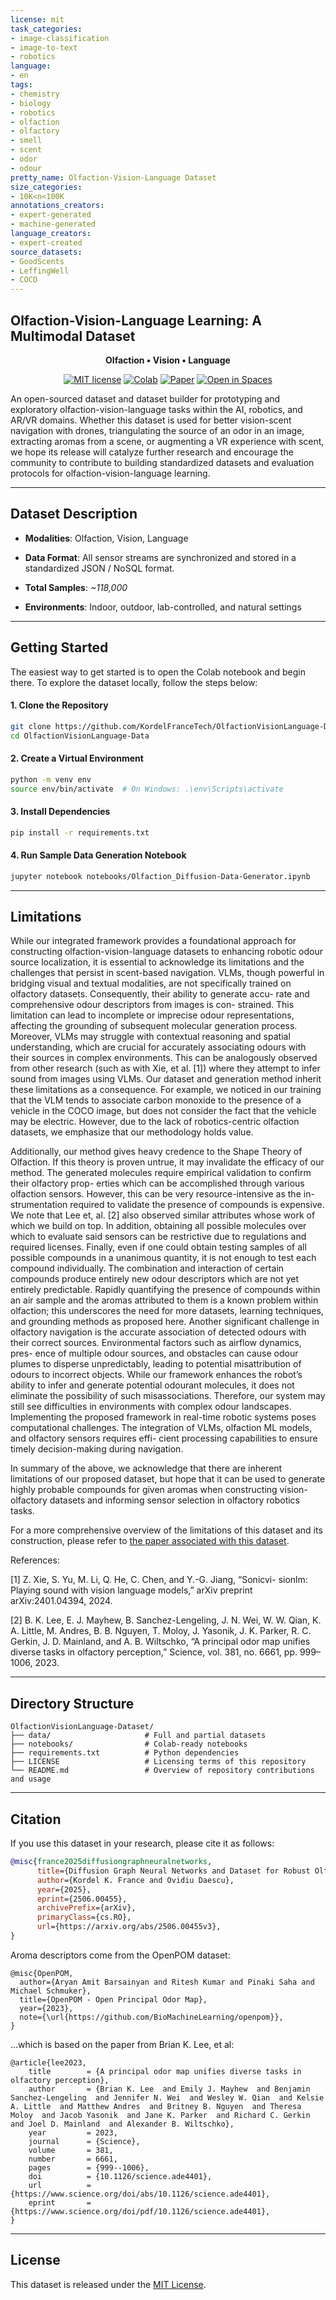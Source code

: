 ```yaml
---
license: mit
task_categories:
- image-classification
- image-to-text
- robotics
language:
- en
tags:
- chemistry
- biology
- robotics
- olfaction
- olfactory
- smell
- scent
- odor
- odour
pretty_name: Olfaction-Vision-Language Dataset
size_categories:
- 10K<n<100K
annotations_creators:
- expert-generated
- machine-generated
language_creators:
- expert-created
source_datasets:
- GoodScents
- LeffingWell
- COCO
---
```

Olfaction-Vision-Language Learning: A Multimodal Dataset
----

<div align="center">

**Olfaction • Vision • Language**


[![MIT license](https://img.shields.io/badge/License-MIT-blue.svg)](#license)
[![Colab](https://img.shields.io/badge/Run%20in-Colab-yellow?logo=google-colab)](https://colab.research.google.com/drive/1Qj0omu1VfO1HVfxL4EY9ybHLOn3UgRub?usp=sharing)
[![Paper](https://img.shields.io/badge/Research-Paper-red)](https://arxiv.org/abs/2506.00455v3)
[![Open in Spaces](https://huggingface.co/datasets/huggingface/badges/resolve/main/open-in-hf-spaces-sm.svg)](https://huggingface.co/datasets/kordelfrance/olfaction-vision-language-dataset)

</div>


An open-sourced dataset and dataset builder for prototyping and exploratory olfaction-vision-language tasks within the AI, robotics, and AR/VR domains.
Whether this dataset is used for better vision-scent navigation with drones, triangulating the source of an odor in an image, extracting aromas from a scene, or augmenting a VR experience with scent, we hope its release will catalyze further research and encourage the community to contribute to building standardized datasets and evaluation protocols for olfaction-vision-language learning.


---

## Dataset Description

- **Modalities**: Olfaction, Vision, Language

- **Data Format**:
  All sensor streams are synchronized and stored in a standardized JSON / NoSQL format.

- **Total Samples**: _~118,000_
- **Environments**: Indoor, outdoor, lab-controlled, and natural settings

---

## Getting Started

The easiest way to get started is to open the Colab notebook and begin there.
To explore the dataset locally, follow the steps below:

#### 1. Clone the Repository

```bash
git clone https://github.com/KordelFranceTech/OlfactionVisionLanguage-Dataset.git
cd OlfactionVisionLanguage-Data
````

#### 2. Create a Virtual Environment

```bash
python -m venv env
source env/bin/activate  # On Windows: .\env\Scripts\activate
```

#### 3. Install Dependencies

```bash
pip install -r requirements.txt
```

#### 4. Run Sample Data Generation Notebook

```bash
jupyter notebook notebooks/Olfaction_Diffusion-Data-Generator.ipynb
```
---

## Limitations
While our integrated framework provides a foundational approach for
constructing olfaction-vision-language datasets
to enhancing robotic odour source localization, it is essential to
acknowledge its limitations and the challenges that persist in
scent-based navigation. VLMs, though powerful in bridging
visual and textual modalities, are not specifically trained on
olfactory datasets. Consequently, their ability to generate accu-
rate and comprehensive odour descriptors from images is con-
strained. This limitation can lead to incomplete or imprecise
odour representations, affecting the grounding of subsequent
molecular generation process. Moreover, VLMs may struggle
with contextual reasoning and spatial understanding, which are
crucial for accurately associating odours with their sources in
complex environments. This can be analogously observed from
other research (such as with Xie, et al. [1]) where they attempt to infer sound
from images using VLMs. Our dataset and generation method
inherit these limitations as a consequence. For example,
we noticed in our training that the VLM tends to associate
carbon monoxide to the presence of a vehicle in the COCO
image, but does not consider the fact that the vehicle may be
electric. However, due to the lack of robotics-centric olfaction
datasets, we emphasize that our methodology holds value.

Additionally, our method gives heavy credence to the Shape
Theory of Olfaction. If this theory is proven untrue, it may
invalidate the efficacy of our method. The generated molecules
require empirical validation to confirm their olfactory prop-
erties which can be accomplished through various olfaction
sensors. However, this can be very resource-intensive as the in-
strumentation required to validate the presence of compounds
is expensive. We note that Lee et, al. [2] also observed similar
attributes whose work of which we build on top. In addition,
obtaining all possible molecules over which to evaluate said
sensors can be restrictive due to regulations and required
licenses. Finally, even if one could obtain testing samples of all
possible compounds in a unanimous quantity, it is not enough
to test each compound individually. The combination and
interaction of certain compounds produce entirely new odour
descriptors which are not yet entirely predictable. 
Rapidly quantifying the presence of compounds within an air sample
and the aromas attributed to them is a known problem within
olfaction; this underscores the need for more datasets, learning
techniques, and grounding methods as proposed here.
Another significant challenge in olfactory navigation is the
accurate association of detected odours with their correct
sources. Environmental factors such as airflow dynamics, pres-
ence of multiple odour sources, and obstacles can cause odour
plumes to disperse unpredictably, leading to potential misattribution of odours to incorrect objects. While our framework
enhances the robot’s ability to infer and generate potential
odourant molecules, it does not eliminate the possibility of
such misassociations. Therefore, our system may still see
difficulties in environments with complex odour landscapes.
Implementing the proposed framework in real-time robotic
systems poses computational challenges. The integration of
VLMs, olfaction ML models, and olfactory sensors requires effi-
cient processing capabilities to ensure timely decision-making
during navigation. 

In summary of the above, we acknowledge that there are
inherent limitations of our proposed dataset, but hope
that it can be used to generate highly probable compounds for
given aromas when constructing vision-olfactory datasets and
informing sensor selection in olfactory robotics tasks.

For a more comprehensive overview of the limitations of this dataset 
and its construction, please refer to [the paper associated with this dataset](https://arxiv.org/abs/2506.00455v3).

References:

[1] Z. Xie, S. Yu, M. Li, Q. He, C. Chen, and Y.-G. Jiang, “Sonicvi-
sionlm: Playing sound with vision language models,” arXiv preprint
arXiv:2401.04394, 2024.

[2] B. K. Lee, E. J. Mayhew, B. Sanchez-Lengeling, J. N. Wei, W. W.
Qian, K. A. Little, M. Andres, B. B. Nguyen, T. Moloy, J. Yasonik,
J. K. Parker, R. C. Gerkin, J. D. Mainland, and A. B. Wiltschko,
“A principal odor map unifies diverse tasks in olfactory perception,”
Science, vol. 381, no. 6661, pp. 999–1006, 2023.


---

## Directory Structure

```text
OlfactionVisionLanguage-Dataset/
├── data/                     # Full and partial datasets
├── notebooks/                # Colab-ready notebooks
├── requirements.txt          # Python dependencies
├── LICENSE                   # Licensing terms of this repository
└── README.md                 # Overview of repository contributions and usage
```

---

## Citation

If you use this dataset in your research, please cite it as follows:

```bibtex
@misc{france2025diffusiongraphneuralnetworks,
      title={Diffusion Graph Neural Networks and Dataset for Robust Olfactory Navigation in Hazard Robotics}, 
      author={Kordel K. France and Ovidiu Daescu},
      year={2025},
      eprint={2506.00455},
      archivePrefix={arXiv},
      primaryClass={cs.RO},
      url={https://arxiv.org/abs/2506.00455v3}, 
}
```

Aroma descriptors come from the OpenPOM dataset:

```
@misc{OpenPOM,
  author={Aryan Amit Barsainyan and Ritesh Kumar and Pinaki Saha and Michael Schmuker},
  title={OpenPOM - Open Principal Odor Map},
  year={2023},
  note={\url{https://github.com/BioMachineLearning/openpom}},
}
```
...which is based on the paper from Brian K. Lee, et al:
```
@article{lee2023,
	title        = {A principal odor map unifies diverse tasks in olfactory perception},
	author       = {Brian K. Lee  and Emily J. Mayhew  and Benjamin Sanchez-Lengeling  and Jennifer N. Wei  and Wesley W. Qian  and Kelsie A. Little  and Matthew Andres  and Britney B. Nguyen  and Theresa Moloy  and Jacob Yasonik  and Jane K. Parker  and Richard C. Gerkin  and Joel D. Mainland  and Alexander B. Wiltschko},
	year         = 2023,
	journal      = {Science},
	volume       = 381,
	number       = 6661,
	pages        = {999--1006},
	doi          = {10.1126/science.ade4401},
	url          = {https://www.science.org/doi/abs/10.1126/science.ade4401},
	eprint       = {https://www.science.org/doi/pdf/10.1126/science.ade4401},
}
```

---


## License

This dataset is released under the [MIT License](https://opensource.org/license/mit).
